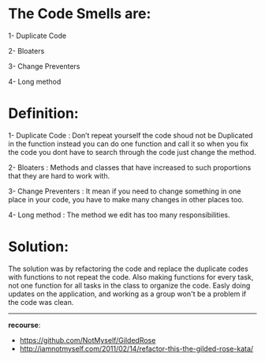 

# The Code Smells are:

1- Duplicate Code

2- Bloaters

3- Change Preventers

4- Long method



# Definition: 

1- Duplicate Code : Don’t repeat yourself the code shoud not be Duplicated in the function instead you can do one 
function and call it so when you fix the code you dont have to search through the code just change the method.

2- Bloaters : Methods and classes that have increased to such proportions that they are hard to work with.

3- Change Preventers : It mean if you need to change something in one place in your code, you have to make many changes in other places too.

4- Long method : The method we edit has too many responsibilities.


# Solution:

The solution was by refactoring the code and replace the duplicate codes with functions to not repeat the code.
Also making functions for every task, not one function for all tasks in the class to organize the code. 
Easly doing updates on the application, and working as a group won't be a problem if the code was clean.



---


**recourse**: 
- https://github.com/NotMyself/GildedRose
- http://iamnotmyself.com/2011/02/14/refactor-this-the-gilded-rose-kata/

